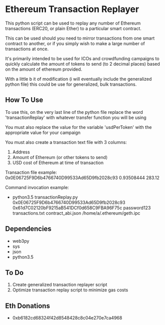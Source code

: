 # Ethereum Transaction Replayer

This python script can be used to replay any number of Ethereum transactions (ERC20, or plain Ether) to a particular smart contract.   

This can be used should you need to mirror transactions from one smart contract to another, or if you simply wish to make a large number of transactions at once.

It's primarily intended to be used for ICOs and crowdfunding campaigns to quickly calculate the amount of tokens to send (to 2 decimal places) based on the amount of ethereum provided.

With a little b it of modification (i will eventually include the generalized python file) this could be use for generalized, bulk transactions.

## How To Use

To use this, on the very last line of the python file replace the word 'transactionReplay' with whatever transfer function you will be using

You must also replace the value for the variable 'usdPerToken' with the appropriate value for your campaign

You must also create a transaction text file with 3 columns:
1) Address
2) Amount of Ethereum (or other tokens to send)
3) USD cost of Ethereum at time of transaction

Transaction file example:
0x0E06725F9D6b4766740D99533Ad65D9fb2028c93 0.93508444 283.12

Command invocation example:
* python3.5 transactionReplay.py 0x0E06725F9D6b4766740D99533Ad65D9fb2028c93 0x61d7C02120bF9215aB541DCf0d658C9FBA96F75c password123 transactions.txt contract_abi.json /home/a/.ethereum/geth.ipc

## Dependencies
* web3py
* sys
* json
* python3.5

## To Do
1) Create generalized transaction replayer script
2) Optimize transaction replay script to minimize gas costs

## Eth Donations
* 0xb6182cd68324f42d8548428c8c04e270e7ca4968
